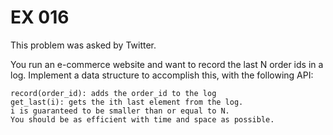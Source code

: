 # EX 016

This problem was asked by Twitter.

You run an e-commerce website and want to record the last N order ids in a log. Implement a data structure to accomplish this, with the following API:

````
record(order_id): adds the order_id to the log 
get_last(i): gets the ith last element from the log. 
i is guaranteed to be smaller than or equal to N. 
You should be as efficient with time and space as possible.
````
